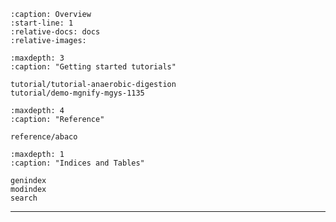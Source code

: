 <!-- https://myst-parser.readthedocs.io/en/latest/faq/index.html
#include-a-file-from-outside-the-docs-folder-like-readme-md -->

```{include} ../README.md
:caption: Overview
:start-line: 1
:relative-docs: docs
:relative-images:
```

```{toctree}
:maxdepth: 3
:caption: "Getting started tutorials"

tutorial/tutorial-anaerobic-digestion
tutorial/demo-mgnify-mgys-1135
```

```{toctree}
:maxdepth: 4
:caption: "Reference"

reference/abaco
```

```{toctree}
:maxdepth: 1
:caption: "Indices and Tables"

genindex
modindex
search
```

---